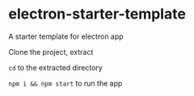 # electron-starter-template
A starter template for electron app

Clone the project, extract

`cd` to the extracted directory

`npm i && npm start` to run the app
